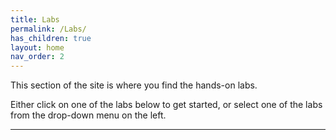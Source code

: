 ```yaml
---
title: Labs
permalink: /Labs/
has_children: true 
layout: home
nav_order: 2
---
```


This section of the site is where you find the hands-on labs.

Either click on one of the labs below to get started, or select one of the labs from the drop-down menu on the left.

----
